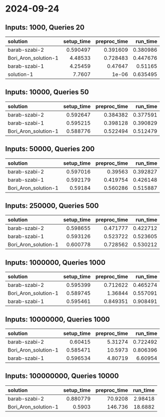 # 2024-09-24

## Inputs: 1000, Queries 20

| solution             |   setup_time |   preproc_time |   run_time |
|:---------------------|-------------:|---------------:|-----------:|
| barab-szabi-2        |     0.590497 |       0.391609 |   0.380986 |
| Bori_Aron_solution-1 |     4.48533  |       0.728483 |   0.447676 |
| barab-szabi-1        |     4.25459  |       0.47647  |   0.51165  |
| solution-1           |     7.7607   |       1e-06    |   0.635495 |

## Inputs: 10000, Queries 50

| solution             |   setup_time |   preproc_time |   run_time |
|:---------------------|-------------:|---------------:|-----------:|
| barab-szabi-2        |     0.592647 |       0.384382 |   0.377591 |
| barab-szabi-1        |     0.595215 |       0.398128 |   0.390829 |
| Bori_Aron_solution-1 |     0.588776 |       0.522494 |   0.512479 |

## Inputs: 50000, Queries 200

| solution             |   setup_time |   preproc_time |   run_time |
|:---------------------|-------------:|---------------:|-----------:|
| barab-szabi-2        |     0.597016 |       0.39563  |   0.392827 |
| barab-szabi-1        |     0.592179 |       0.419754 |   0.426148 |
| Bori_Aron_solution-1 |     0.59184  |       0.560286 |   0.515887 |

## Inputs: 250000, Queries 500

| solution             |   setup_time |   preproc_time |   run_time |
|:---------------------|-------------:|---------------:|-----------:|
| barab-szabi-2        |     0.598655 |       0.471777 |   0.422712 |
| barab-szabi-1        |     0.593126 |       0.523722 |   0.523605 |
| Bori_Aron_solution-1 |     0.600778 |       0.728562 |   0.530212 |

## Inputs: 1000000, Queries 1000

| solution             |   setup_time |   preproc_time |   run_time |
|:---------------------|-------------:|---------------:|-----------:|
| barab-szabi-2        |     0.595399 |       0.712622 |   0.465274 |
| Bori_Aron_solution-1 |     0.589745 |       1.36844  |   0.557091 |
| barab-szabi-1        |     0.595461 |       0.849351 |   0.908491 |

## Inputs: 10000000, Queries 1000

| solution             |   setup_time |   preproc_time |   run_time |
|:---------------------|-------------:|---------------:|-----------:|
| barab-szabi-2        |     0.60415  |        5.31274 |   0.722492 |
| Bori_Aron_solution-1 |     0.585471 |       10.5973  |   0.806396 |
| barab-szabi-1        |     0.596534 |        4.80719 |   6.60954  |

## Inputs: 100000000, Queries 10000

| solution             |   setup_time |   preproc_time |   run_time |
|:---------------------|-------------:|---------------:|-----------:|
| barab-szabi-2        |     0.880779 |        70.9208 |    2.98418 |
| Bori_Aron_solution-1 |     0.5903   |       146.736  |   18.6882  |